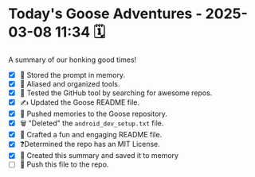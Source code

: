 # Today's Goose Adventures - 2025-03-08 11:34 🗓️

A summary of our honking good times!
*   [x] 📝 Stored the prompt in memory.
*   [x] 🧰 Aliased and organized tools.
*   [x] 🔎 Tested the GitHub tool by searching for awesome repos.
*   [x] ✍️ Updated the Goose README file.
*   [x] 💾 Pushed memories to the Goose repository.
*   [x] 🗑️ "Deleted" the `android_dev_setup.txt` file.
*   [x] 📜 Crafted a fun and engaging README file.
*   [x] ❓Determined the repo has an MIT License.
*   [x] 📝 Created this summary and saved it to memory
*   [ ] 🚀 Push this file to the repo.
